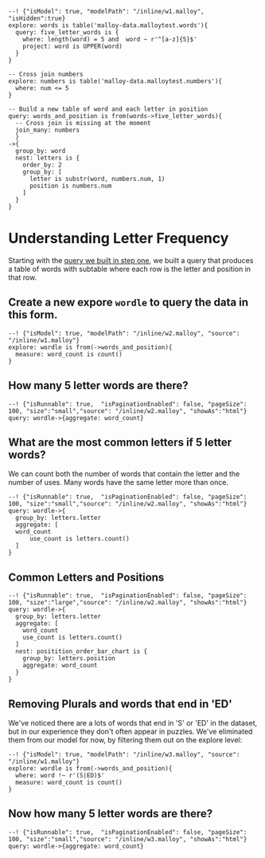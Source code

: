 
```malloy
--! {"isModel": true, "modelPath": "/inline/w1.malloy", "isHidden":true}
explore: words is table('malloy-data.malloytest.words'){
  query: five_letter_words is {
    where: length(word) = 5 and  word ~ r'^[a-z]{5}$'
    project: word is UPPER(word)
  }
}

-- Cross join numbers
explore: numbers is table('malloy-data.malloytest.numbers'){
  where: num <= 5
}

-- Build a new table of word and each letter in position
query: words_and_position is from(words->five_letter_words){
  -- Cross join is missing at the moment
  join_many: numbers
  }
->{
  group_by: word
  nest: letters is {
    order_by: 2
    group_by: [
      letter is substr(word, numbers.num, 1)
      position is numbers.num
    ]
  }
}
```

# Understanding Letter Frequency

Starting with the [query we built in step one](wordle1a.md), we built a query that produces a table of words with subtable where
each row is the letter and position in that row.


## Create a new expore `wordle` to query the data in this form.

```malloy
--! {"isModel": true, "modelPath": "/inline/w2.malloy", "source": "/inline/w1.malloy"}
explore: wordle is from(->words_and_position){
  measure: word_count is count()
}
```

## How many 5 letter words are there?

```malloy
--! {"isRunnable": true,  "isPaginationEnabled": false, "pageSize": 100, "size":"small","source": "/inline/w2.malloy", "showAs":"html"}
query: wordle->{aggregate: word_count}
```

## What are the most common letters if 5 letter words?
We can count both the number of words that contain the letter and the number of uses.  Many words have the same
letter more than once.

```malloy
--! {"isRunnable": true,  "isPaginationEnabled": false, "pageSize": 100, "size":"small","source": "/inline/w2.malloy", "showAs":"html"}
query: wordle->{
  group_by: letters.letter
  aggregate: [
  word_count
      use_count is letters.count()
  ]
}
```

## Common Letters and Positions

```malloy
--! {"isRunnable": true,  "isPaginationEnabled": false, "pageSize": 100, "size":"large","source": "/inline/w2.malloy", "showAs":"html"}
query: wordle->{
  group_by: letters.letter
  aggregate: [
    word_count
    use_count is letters.count()
  ]
  nest: positition_order_bar_chart is {
    group_by: letters.position
    aggregate: word_count
  }
}
```

## Removing Plurals and words that end in 'ED'
We've noticed there are a lots of words that end in 'S' or 'ED' in the dataset, but in our experience they don't often appear in puzzles.  We've eliminated them from our model for now, by filtering them out on the explore level:

```malloy
--! {"isModel": true, "modelPath": "/inline/w3.malloy", "source": "/inline/w1.malloy"}
explore: wordle is from(->words_and_position){
  where: word !~ r'(S|ED)$'
  measure: word_count is count()
}
```

## Now how many 5 letter words are there?

```malloy
--! {"isRunnable": true,  "isPaginationEnabled": false, "pageSize": 100, "size":"small","source": "/inline/w3.malloy", "showAs":"html"}
query: wordle->{aggregate: word_count}
```
